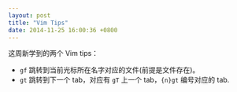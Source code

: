 ```yaml
---
layout: post
title: "Vim Tips"
date: 2014-11-25 16:00:36 +0800
---
```


这周新学到的两个 Vim tips：

* `gf` 跳转到当前光标所在名字对应的文件(前提是文件存在)。
* `gt` 跳转到下一个 tab，对应有 `gT` 上一个 tab，`{n}gt` 编号对应的 tab.
